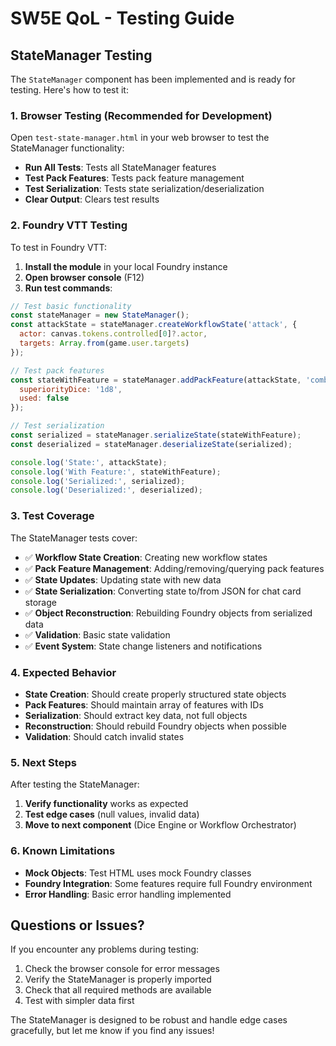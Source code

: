 # SW5E QoL - Testing Guide

## StateManager Testing

The `StateManager` component has been implemented and is ready for testing. Here's how to test it:

### 1. Browser Testing (Recommended for Development)

Open `test-state-manager.html` in your web browser to test the StateManager functionality:

- **Run All Tests**: Tests all StateManager features
- **Test Pack Features**: Tests pack feature management
- **Test Serialization**: Tests state serialization/deserialization
- **Clear Output**: Clears test results

### 2. Foundry VTT Testing

To test in Foundry VTT:

1. **Install the module** in your local Foundry instance
2. **Open browser console** (F12)
3. **Run test commands**:

```javascript
// Test basic functionality
const stateManager = new StateManager();
const attackState = stateManager.createWorkflowState('attack', {
  actor: canvas.tokens.controlled[0]?.actor,
  targets: Array.from(game.user.targets)
});

// Test pack features
const stateWithFeature = stateManager.addPackFeature(attackState, 'combat-superiority', {
  superiorityDice: '1d8',
  used: false
});

// Test serialization
const serialized = stateManager.serializeState(stateWithFeature);
const deserialized = stateManager.deserializeState(serialized);

console.log('State:', attackState);
console.log('With Feature:', stateWithFeature);
console.log('Serialized:', serialized);
console.log('Deserialized:', deserialized);
```

### 3. Test Coverage

The StateManager tests cover:

- ✅ **Workflow State Creation**: Creating new workflow states
- ✅ **Pack Feature Management**: Adding/removing/querying pack features
- ✅ **State Updates**: Updating state with new data
- ✅ **State Serialization**: Converting state to/from JSON for chat card storage
- ✅ **Object Reconstruction**: Rebuilding Foundry objects from serialized data
- ✅ **Validation**: Basic state validation
- ✅ **Event System**: State change listeners and notifications

### 4. Expected Behavior

- **State Creation**: Should create properly structured state objects
- **Pack Features**: Should maintain array of features with IDs
- **Serialization**: Should extract key data, not full objects
- **Reconstruction**: Should rebuild Foundry objects when possible
- **Validation**: Should catch invalid states

### 5. Next Steps

After testing the StateManager:

1. **Verify functionality** works as expected
2. **Test edge cases** (null values, invalid data)
3. **Move to next component** (Dice Engine or Workflow Orchestrator)

### 6. Known Limitations

- **Mock Objects**: Test HTML uses mock Foundry classes
- **Foundry Integration**: Some features require full Foundry environment
- **Error Handling**: Basic error handling implemented

## Questions or Issues?

If you encounter any problems during testing:

1. Check the browser console for error messages
2. Verify the StateManager is properly imported
3. Check that all required methods are available
4. Test with simpler data first

The StateManager is designed to be robust and handle edge cases gracefully, but let me know if you find any issues!

